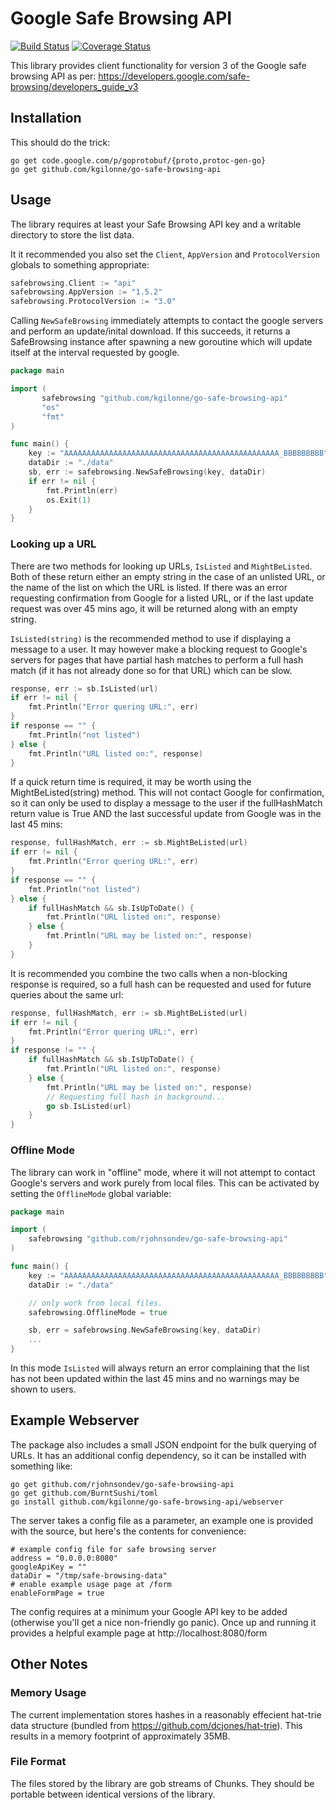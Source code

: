 Google Safe Browsing API
========================

[![Build Status](https://travis-ci.org/kgilonne/go-safe-browsing-api.svg)](https://travis-ci.org/kgilonne/go-safe-browsing-api)
[![Coverage Status](https://coveralls.io/repos/kgilonne/go-safe-browsing-api/badge.png)](https://coveralls.io/r/kgilonne/go-safe-browsing-api)

This library provides client functionality for version 3 of the Google safe
browsing API as per:
https://developers.google.com/safe-browsing/developers_guide_v3

Installation
------------

This should do the trick:

    go get code.google.com/p/goprotobuf/{proto,protoc-gen-go}
    go get github.com/kgilonne/go-safe-browsing-api

Usage
-----

The library requires at least your Safe Browsing API key and a writable
directory to store the list data.

It it recommended you also set the <code>Client</code>, <code>AppVersion</code> and
<code>ProtocolVersion</code> globals to something appropriate:

```go
safebrowsing.Client := "api"
safebrowsing.AppVersion := "1.5.2"
safebrowsing.ProtocolVersion := "3.0"
```

Calling <code>NewSafeBrowsing</code> immediately attempts to contact the google
servers and perform an update/inital download.  If this succeeds, it returns a
SafeBrowsing instance after spawning a new goroutine which will update itself
at the interval requested by google.

```go
package main

import (
       safebrowsing "github.com/kgilonne/go-safe-browsing-api"
       "os"
       "fmt"
)

func main() {
    key := "AAAAAAAAAAAAAAAAAAAAAAAAAAAAAAAAAAAAAAAAAAAAAAAA_BBBBBBBBB"
    dataDir := "./data"
	sb, err := safebrowsing.NewSafeBrowsing(key, dataDir)
	if err != nil {
		fmt.Println(err)
        os.Exit(1)
	}
}
```

### Looking up a URL

There are two methods for looking up URLs, <code>IsListed</code> and
<code>MightBeListed</code>.  Both of these return either an empty string in the
case of an unlisted URL, or the name of the list on which the URL is listed.
If there was an error requesting confirmation from Google for a listed URL, or
if the last update request was over 45 mins ago, it will be returned along with
an empty string.

<code>IsListed(string)</code> is the recommended method to use if displaying a
message to a user.  It may however make a blocking request to Google's servers
for pages that have partial hash matches to perform a full hash match (if it
has not already done so for that URL) which can be slow.

```go
response, err := sb.IsListed(url)
if err != nil {
    fmt.Println("Error quering URL:", err)
}
if response == "" {
    fmt.Println("not listed")
} else {
    fmt.Println("URL listed on:", response)
}
```

If a quick return time is required, it may be worth using the
MightBeListed(string) method.  This will not contact Google for confirmation,
so it can only be used to display a message to the user if the fullHashMatch
return value is True AND the last successful update from Google was in the last
45 mins:

```go
response, fullHashMatch, err := sb.MightBeListed(url)
if err != nil {
    fmt.Println("Error quering URL:", err)
}
if response == "" {
    fmt.Println("not listed")
} else {
    if fullHashMatch && sb.IsUpToDate() {
        fmt.Println("URL listed on:", response)
    } else {
        fmt.Println("URL may be listed on:", response)
    }
}
```

It is recommended you combine the two calls when a non-blocking response is
required, so a full hash can be requested and used for future queries about the
same url:

```go
response, fullHashMatch, err := sb.MightBeListed(url)
if err != nil {
    fmt.Println("Error quering URL:", err)
}
if response != "" {
    if fullHashMatch && sb.IsUpToDate() {
        fmt.Println("URL listed on:", response)
    } else {
        fmt.Println("URL may be listed on:", response)
        // Requesting full hash in background...
        go sb.IsListed(url)
    }
}
```

### Offline Mode

The library can work in "offline" mode, where it will not attempt to contact
Google's servers and work purely from local files.  This can be activated by
setting the <code>OfflineMode</code> global variable:

```go
package main

import (
	safebrowsing "github.com/rjohnsondev/go-safe-browsing-api"
)

func main() {
    key := "AAAAAAAAAAAAAAAAAAAAAAAAAAAAAAAAAAAAAAAAAAAAAAAA_BBBBBBBBB"
    dataDir := "./data"

    // only work from local files.
	safebrowsing.OfflineMode = true

	sb, err = safebrowsing.NewSafeBrowsing(key, dataDir)
	...
}
```

In this mode <code>IsListed</code> will always return an error complaining that
the list has not been updated within the last 45 mins and no warnings may be
shown to users.


Example Webserver
-----------------

The package also includes a small JSON endpoint for the bulk querying of URLs.
It has an additional config dependency, so it can be installed with something
like:

    go get github.com/rjohnsondev/go-safe-browsing-api
    go get github.com/BurntSushi/toml
    go install github.com/kgilonne/go-safe-browsing-api/webserver

The server takes a config file as a parameter, an example one is provided with
the source, but here's the contents for convenience:

	# example config file for safe browsing server
	address = "0.0.0.0:8080"
	googleApiKey = ""
	dataDir = "/tmp/safe-browsing-data"
	# enable example usage page at /form
	enableFormPage = true

The config requires at a minimum your Google API key to be added (otherwise
you'll get a nice non-friendly go panic).  Once up and running it provides a
helpful example page at http://localhost:8080/form


Other Notes
-----------

### Memory Usage

The current implementation stores hashes in a reasonably effecient hat-trie
data structure (bundled from https://github.com/dcjones/hat-trie).  This
results in a memory footprint of approximately 35MB.

### File Format

The files stored by the library are gob streams of Chunks.  They should be
portable between identical versions of the library.
